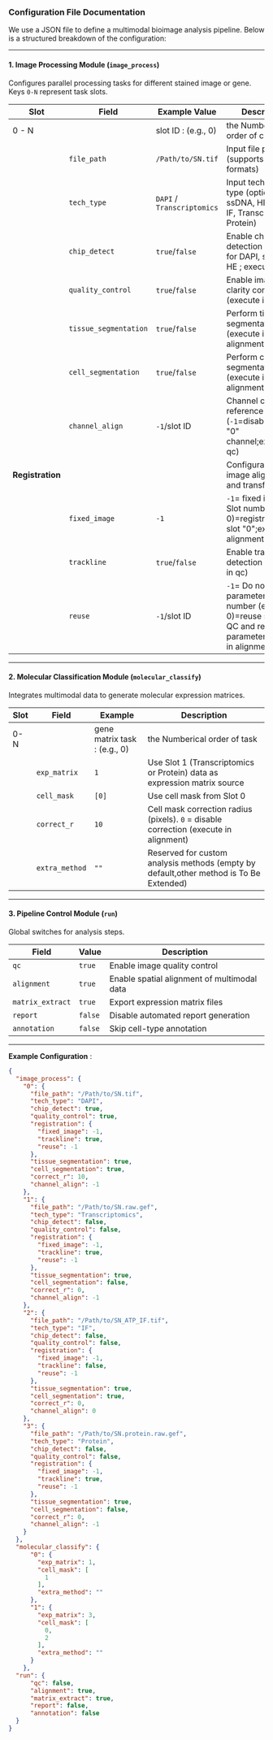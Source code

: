 ### Configuration File Documentation  
We use a JSON file to define a multimodal bioimage analysis pipeline. Below is a structured breakdown of the configuration:

---

#### **1. Image Processing Module (`image_process`)**  
Configures parallel processing tasks for different stained image or gene. Keys `0-N` represent task slots.

| Slot             | Field                 | Example Value              | Description                                                                                                              |
|------------------|-----------------------|----------------------------|--------------------------------------------------------------------------------------------------------------------------|
| 0 - N            |                       | slot ID : (e.g., 0)        | the Numberical order of channel                                                                                          |
|                  | `file_path`           | `/Path/to/SN.tif`          | Input file path (supports TIF/GEF formats)                                                                               |
|                  | `tech_type`           | `DAPI` / `Transcriptomics` | Input technology type (options: ssDNA, HE, DAPI, IF, Transcriptomics, Protein)                                           |
|                  | `chip_detect`         | `true`/`false`             | Enable chip detection (typically for DAPI, ssDNA, HE ; execute in qc)                                                    |
|                  | `quality_control`     | `true`/`false`             | Enable image clarity control (execute in qc)                                                                             |
|                  | `tissue_segmentation` | `true`/`false`             | Perform tissue segmentation (execute in alignment)                                                                       |
|                  | `cell_segmentation`   | `true`/`false`             | Perform cell segmentation (execute in alignment)                                                                         |
|                  | `channel_align`       | `-1`/slot ID               | Channel calibration reference (`-1`=disable, `0`=use "0" channel;execute in qc)                                          |
| **Registration** |                       |                            | Configuration for image alignment and transformation                                                                     |
|                  | `fixed_image`         | `-1`                       | `-1`= fixed image; Slot number (e.g., 0)=registration with slot "0";execute in alignment)                                |
|                  | `trackline`           | `true`/`false`             | Enable trackline detection (execute in qc)                                                                               |
|                  | `reuse`               | `-1`/slot ID               | `-1`= Do not reuse parameters; Slot number (e.g., 0)=reuse slot "0" QC and registration parameters;execute in alignment) |

---

#### **2. Molecular Classification Module (`molecular_classify`)**  
Integrates multimodal data to generate molecular expression matrices.

| Slot | Field           | Example                     | Description                                                              |
|-----|-----------------|-----------------------------|--------------------------------------------------------------------------|
| 0-N |                 | gene matrix task : (e.g., 0) | the Numberical order of task                                             |
|     | `exp_matrix`    | `1`                         | Use Slot 1 (Transcriptomics or Protein) data as expression matrix source |
|     | `cell_mask`     | `[0]`                       | Use cell mask from Slot 0                                                |
|     | `correct_r`     | `10`                         | Cell mask correction radius (pixels). `0` = disable correction (execute in alignment)   |
|     | `extra_method`  | `""`                        | Reserved for custom analysis methods (empty by default,other method is To Be Extended) |


---

#### **3. Pipeline Control Module (`run`)**  
Global switches for analysis steps.

| Field             | Value   | Description                                               |
|-------------------|---------|-----------------------------------------------------------|
| `qc`              | `true`  | Enable image quality control  |
| `alignment`       | `true`  | Enable spatial alignment of multimodal data               |
| `matrix_extract`  | `true`  | Export expression matrix files                            |
| `report`          | `false` | Disable automated report generation                       |
| `annotation`      | `false` | Skip cell-type annotation                                 |

---
**Example Configuration** :

```json
{
  "image_process": {
    "0": {
      "file_path": "/Path/to/SN.tif",
      "tech_type": "DAPI",
      "chip_detect": true,
      "quality_control": true,
      "registration": {
        "fixed_image": -1,
        "trackline": true,
        "reuse": -1
      },
      "tissue_segmentation": true,
      "cell_segmentation": true,
      "correct_r": 10,
      "channel_align": -1
    },
    "1": {
      "file_path": "/Path/to/SN.raw.gef",
      "tech_type": "Transcriptomics",
      "chip_detect": false,
      "quality_control": false,
      "registration": {
        "fixed_image": -1,
        "trackline": true,
        "reuse": -1
      },
      "tissue_segmentation": true,
      "cell_segmentation": false,
      "correct_r": 0,
      "channel_align": -1
    },
    "2": {
      "file_path": "/Path/to/SN_ATP_IF.tif",
      "tech_type": "IF",
      "chip_detect": false,
      "quality_control": false,
      "registration": {
        "fixed_image": -1,
        "trackline": false,
        "reuse": -1
      },
      "tissue_segmentation": true,
      "cell_segmentation": true,
      "correct_r": 0,
      "channel_align": 0
    },
    "3": {
      "file_path": "/Path/to/SN.protein.raw.gef",
      "tech_type": "Protein",
      "chip_detect": false,
      "quality_control": false,
      "registration": {
        "fixed_image": -1,
        "trackline": true,
        "reuse": -1
      },
      "tissue_segmentation": true,
      "cell_segmentation": false,
      "correct_r": 0,
      "channel_align": -1
    }
  },
  "molecular_classify": {
      "0": {
        "exp_matrix": 1,
        "cell_mask": [
          1
        ],
        "extra_method": ""
      },
      "1": {
        "exp_matrix": 3,
        "cell_mask": [
          0,
          2
        ],
        "extra_method": ""
      }
    },
  "run": {
      "qc": false,
      "alignment": true,
      "matrix_extract": true,
      "report": false,
      "annotation": false
  }
}
```
